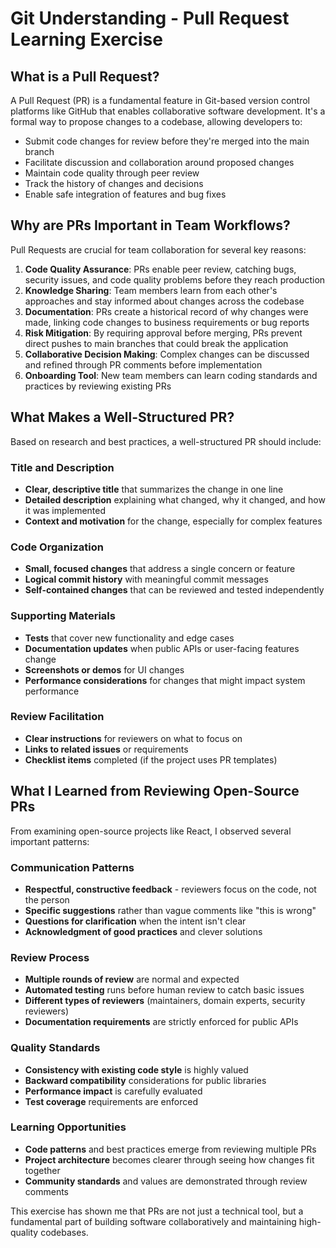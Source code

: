 # Git Understanding - Pull Request Learning Exercise

## What is a Pull Request?

A Pull Request (PR) is a fundamental feature in Git-based version control platforms like GitHub that enables collaborative software development. It's a formal way to propose changes to a codebase, allowing developers to:

- Submit code changes for review before they're merged into the main branch
- Facilitate discussion and collaboration around proposed changes
- Maintain code quality through peer review
- Track the history of changes and decisions
- Enable safe integration of features and bug fixes

## Why are PRs Important in Team Workflows?

Pull Requests are crucial for team collaboration for several key reasons:

1. **Code Quality Assurance**: PRs enable peer review, catching bugs, security issues, and code quality problems before they reach production
2. **Knowledge Sharing**: Team members learn from each other's approaches and stay informed about changes across the codebase
3. **Documentation**: PRs create a historical record of why changes were made, linking code changes to business requirements or bug reports
4. **Risk Mitigation**: By requiring approval before merging, PRs prevent direct pushes to main branches that could break the application
5. **Collaborative Decision Making**: Complex changes can be discussed and refined through PR comments before implementation
6. **Onboarding Tool**: New team members can learn coding standards and practices by reviewing existing PRs

## What Makes a Well-Structured PR?

Based on research and best practices, a well-structured PR should include:

### Title and Description
- **Clear, descriptive title** that summarizes the change in one line
- **Detailed description** explaining what changed, why it changed, and how it was implemented
- **Context and motivation** for the change, especially for complex features

### Code Organization
- **Small, focused changes** that address a single concern or feature
- **Logical commit history** with meaningful commit messages
- **Self-contained changes** that can be reviewed and tested independently

### Supporting Materials
- **Tests** that cover new functionality and edge cases
- **Documentation updates** when public APIs or user-facing features change
- **Screenshots or demos** for UI changes
- **Performance considerations** for changes that might impact system performance

### Review Facilitation
- **Clear instructions** for reviewers on what to focus on
- **Links to related issues** or requirements
- **Checklist items** completed (if the project uses PR templates)

## What I Learned from Reviewing Open-Source PRs

From examining open-source projects like React, I observed several important patterns:

### Communication Patterns
- **Respectful, constructive feedback** - reviewers focus on the code, not the person
- **Specific suggestions** rather than vague comments like "this is wrong"
- **Questions for clarification** when the intent isn't clear
- **Acknowledgment of good practices** and clever solutions

### Review Process
- **Multiple rounds of review** are normal and expected
- **Automated testing** runs before human review to catch basic issues
- **Different types of reviewers** (maintainers, domain experts, security reviewers)
- **Documentation requirements** are strictly enforced for public APIs

### Quality Standards
- **Consistency with existing code style** is highly valued
- **Backward compatibility** considerations for public libraries
- **Performance impact** is carefully evaluated
- **Test coverage** requirements are enforced

### Learning Opportunities
- **Code patterns** and best practices emerge from reviewing multiple PRs
- **Project architecture** becomes clearer through seeing how changes fit together
- **Community standards** and values are demonstrated through review comments

This exercise has shown me that PRs are not just a technical tool, but a fundamental part of building software collaboratively and maintaining high-quality codebases.
